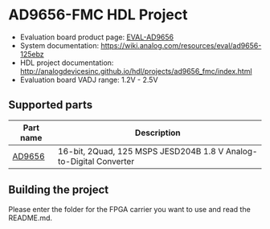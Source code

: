 # AD9656-FMC HDL Project

- Evaluation board product page: [EVAL-AD9656](https://www.analog.com/eval-ad9656)
- System documentation: https://wiki.analog.com/resources/eval/ad9656-125ebz
- HDL project documentation: http://analogdevicesinc.github.io/hdl/projects/ad9656_fmc/index.html
- Evaluation board VADJ range: 1.2V - 2.5V

## Supported parts

| Part name                               | Description                                      |
|-----------------------------------------|--------------------------------------------------|
| [AD9656](https://www.analog.com/ad9656) | 16-bit, 2Quad, 125 MSPS JESD204B 1.8 V Analog-to-Digital Converter |

## Building the project

Please enter the folder for the FPGA carrier you want to use and read the README.md.
